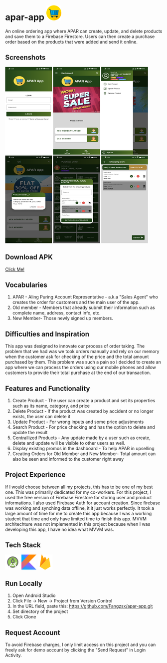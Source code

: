 # apar-app <img src="https://github.com/Fangzsx/apar-app/blob/master/app/src/main/res/drawable/ic_shopping_cart_512.PNG?raw=true" width="48" height="48">
An online ordering app where APAR can create, update, and delete products and save them to a Firebase Firestore.
Users can then create a purchase order based on the products that were added and send it online. 

## Screenshots
<img src="https://github.com/Fangzsx/apar-app/blob/master/app/src/main/assets/Screenshot_20220507-183428_APAR.png?raw=true" width="150" height="280"> <img src="https://github.com/Fangzsx/apar-app/blob/master/app/src/main/assets/Screenshot_20220507-183436_APAR.png?raw=true?" width="150" height="280"> <img src="https://github.com/Fangzsx/apar-app/blob/master/app/src/main/assets/Screenshot_20220507-183440_APAR.png?raw=true" width="150" height="280"> <img src="https://github.com/Fangzsx/apar-app/blob/master/app/src/main/assets/Screenshot_20220507-183451_APAR.png?raw=true" width="150" height="280"> <img src="https://github.com/Fangzsx/apar-app/blob/master/app/src/main/assets/Screenshot_20220507-183543_APAR.png?raw=true" width="150" height="280"> <img src="https://github.com/Fangzsx/apar-app/blob/master/app/src/main/assets/Screenshot_20220507-183611_APAR.png?raw=true" width="150" height="280">

## Download APK
[Click Me!](https://github.com/Fangzsx/apar-app/raw/master/app/release/release/app-release.apk)



## Vocabularies
1. APAR - Aling Puring Account Representative - a.k.a "Sales Agent" who creates the order for customers and the main user of the app.
2. Old member - Members that already submit their information such as complete name, address, contact info, etc.
3. New Member- Those newly signed up members.

## Difficulties and Inspiration
This app was designed to innovate our process of order taking. The problem that we had was we took orders manually and rely on our memory when the customer ask for checking of the price and the total amount purchased by them. This problem was such a pain so I decided to create an app where we can process the orders using our mobile phones and allow customers to provide their total purchase at the end of our transaction.

## Features and Functionality
1. Create Product - The user can create a product and set its properties such as its name, category, and price
2. Delete Product - If the product was created by accident or no longer exists, the user can delete it
3. Update Product - For wrong inputs and some price adjustments
4. Search Product - For price checking and has the option to delete and update the result
5. Centrallized Products - Any update made by a user such as create, delete and update will be visible to other users as well.
6. Display existing promos in the dashboard - To help APAR in upselling
7. Creating Orders for Old Member and New Member- Total amount can also be seen and informed to the customer right away

## Project Experience
If I would choose between all my projects, this has to be one of my best one. This was primarily dedicated for my co-workers. For this project, I used the free version of Firebase Firestore for storing user and product informations. I also used Firebase Auth for account creation. Since firebase was working and synching data offline, it it just works perfectly. It took a large amount of time for me to create this app because I was a working student that time and only have limited time to finish this app. MVVM architechture was not implemented in this project because when I was developing this app, I have no idea what MVVM was.

## Tech Stack
<img src="https://github.com/Fangzsx/apar-app/blob/master/app/src/main/assets/android-studio.png?raw=true" width="48" height="48" title ="Android Studio">  <img src="https://github.com/Fangzsx/apar-app/blob/master/app/src/main/assets/kotlin.png?raw=true" width="48" height="48" title ="Kotlin">  <img src="https://github.com/Fangzsx/apar-app/blob/master/app/src/main/assets/firebase.png?raw=true" width="48" height="48" title ="Android Studio">

## Run Locally
1. Open Android Studio
2. Click File -> New -> Project from Version Control 
3. In the URL field, paste this: https://github.com/Fangzsx/apar-app.git
4. Set directory of the project
5. Click Clone

## Request Account
To avoid Firebase charges, I only limit access on this project and you can freely ask for demo account by clicking the "Send Request" in Login Activity.
